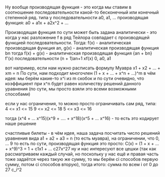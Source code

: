 Ну вообще производящая функция - это когда мы ставим в соотношение последовательности какой-то бесконечный или конечный степенной ряд.
типа у последовательности
a0, a1, ...
производящая функция:
a0 + a1x + a2x^2 + ...

Производящая функция по сути может быть задана аналитически - это когда у нас разложение f в ряд Тейлора совпадает с производящей функцией последовательности.
Тогда:
f(x) - аналитическая производящая функция an,
g(x) - аналитическая производящая функция bn
тогда 
f(x) + g(x) - аналитическая производящая функция {an + bn}
f'(x) последовательности (n + 1)an+1
xf(x) 0, a0, a1

вот например, если нам нужно расписать формулу Муавра
x1 + x2 + ... + xm = n
По сути, нам подходит многочлен (1 + x + ... + x^n + ...)^m
в чём идея: мы берём какие-то x^i из m скобок
и по сути очевидно, что коэффициент при x^n будет равен количеству решений данного уравнения (по сути, мы просто взяли это всеми возможными способами)

если у нас ограничения, то можно просто ограничивать сам ряд, типа:
4 <= x1 <= 15
9 <= x2 <= 18
5 <= x3 <= 16

тогда (x^4 + ... x^15)(x^9 + .... + x^18)(x^5 + ... x^16) - то есть это кодирует наше решение

счастливые билеты - в чём идея, наша задача посчитать число решений уравнения вида a1 + a2 + a3 = n (то есть муавра), на ограничении, что 0, ... 9
то есть по сути, производящая функция это просто:
C(x) = (1 + x + ...  + x^9)^3 = 1 + c1x1 + ... c27x^27
ну и нас интересуют все цешки (так как рассматриваем каждый случай, но поскольку у нас ещё и правая часть тоже задаётся через такую же сумму, то мы берём ci способов первую сумму, потом ci способов вторую), тогда итого:
сумма по всем i от 0 до 27 c_i^2

